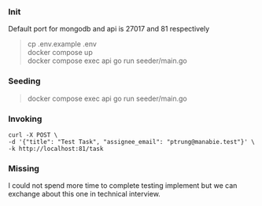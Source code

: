 ### Init

Default port for mongodb and api is 27017 and 81 respectively

> cp .env.example .env \
> docker compose up \
> docker compose exec api go run seeder/main.go

### Seeding

> docker compose exec api go run seeder/main.go

### Invoking

```
curl -X POST \
-d '{"title": "Test Task", "assignee_email": "ptrung@manabie.test"}' \
-k http://localhost:81/task
```

### Missing

I could not spend more time to complete testing implement but we can exchange about this one in technical interview.
